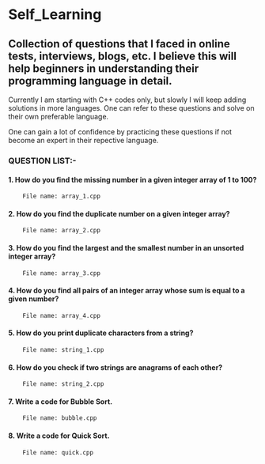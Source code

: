 # Self_Learning

## Collection of questions that I faced in online tests, interviews, blogs, etc. I believe this will help beginners in understanding their programming language in detail.

Currently I am starting with C++ codes only, but slowly I will keep adding solutions in more languages. One can refer to these questions and solve on their own preferable language.

One can gain a lot of confidence by practicing these questions if not become an expert in their repective language.

### QUESTION LIST:-
#### 1. How do you find the missing number in a given integer array of 1 to 100?
        File name: array_1.cpp
#### 2. How do you find the duplicate number on a given integer array?
        File name: array_2.cpp
#### 3. How do you find the largest and the smallest number in an unsorted integer array?
        File name: array_3.cpp
#### 4. How do you find all pairs of an integer array whose sum is equal to a given number?
        File name: array_4.cpp
#### 5. How do you print duplicate characters from a string?
        File name: string_1.cpp
#### 6. How do you check if two strings are anagrams of each other?
        File name: string_2.cpp
#### 7. Write a code for Bubble Sort.
        File name: bubble.cpp
#### 8. Write a code for Quick Sort.
        File name: quick.cpp
